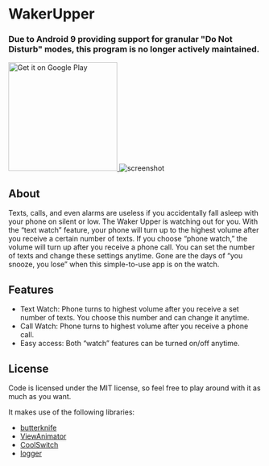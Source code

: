 # WakerUpper
### Due to Android 9 providing support for granular "Do Not Disturb" modes, this program is no longer actively maintained. 

<div>
  <a href="https://play.google.com/store/apps/details?id=com.attila.wakerupper&amp;utm_source=global_co&amp;utm_medium=prtnr&amp;utm_content=Mar2515&amp;utm_campaign=PartBadge&amp;pcampaignid=MKT-AC-global-none-all-co-pr-py-PartBadges-Oct1515-1">
  <img alt="Get it on Google Play" src="https://play.google.com/intl/en_us/badges/images/apps/en-play-badge.png" width="216">
  </a>

  <img src="https://attilathedud.github.io/WakerUpper/deviceart.png" alt="screenshot">
</div>

## About
Texts, calls, and even alarms are useless if you accidentally fall asleep with your phone on silent or low. The Waker Upper is watching out for you. With the “text watch” feature, your phone will turn up to the highest volume after you receive a certain number of texts. If you choose “phone watch,” the volume will turn up after you receive a phone call. You can set the number of texts and change these settings anytime. Gone are the days of “you snooze, you lose” when this simple-to-use app is on the watch.

## Features
- Text Watch: Phone turns to highest volume after you receive a set number of texts. You choose this number and can change it anytime.
- Call Watch: Phone turns to highest volume after you receive a phone call.
- Easy access: Both “watch” features can be turned on/off anytime.

## License
Code is licensed under the MIT license, so feel free to play around with it as much as you want.

It makes use of the following libraries:
- [butterknife](https://jakewharton.github.io/butterknife/)
- [ViewAnimator](https://github.com/florent37/ViewAnimator/)
- [CoolSwitch](https://github.com/Serchinastico/CoolSwitch/)
- [logger](https://github.com/orhanobut/logger/)

